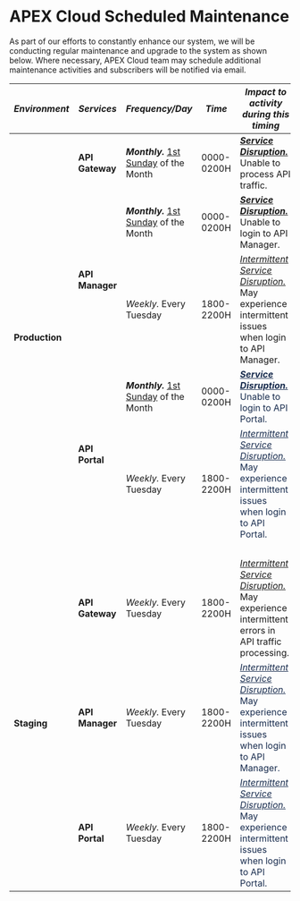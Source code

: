 # APEX Cloud Scheduled Maintenance

As part of our efforts to constantly enhance our system, we will be conducting regular maintenance and upgrade to the system as shown below. Where necessary, APEX Cloud team may schedule additional maintenance activities and subscribers will be notified via email.

<table class="wrapped confluenceTable stickyTableHeaders" resolved="" style="padding: 0px;"><thead class="tableFloatingHeaderOriginal"><tr><th scope="col" style="text-align: center;" class="confluenceTh"><em>Environment</em></th><th scope="col" style="text-align: center;" class="confluenceTh"><em>Services</em></th><th scope="col" style="text-align: center;" class="confluenceTh"><em>Frequency/Day</em></th><th scope="col" style="text-align: center;" class="confluenceTh"><em>Time</em></th><th scope="col" style="text-align: center;" class="confluenceTh"><em>Impact to activity during this timing</em></th></tr></thead><thead class="tableFloatingHeader" style="display: none;"><tr><th scope="col" style="text-align: center;" class="confluenceTh"><em>Environment</em></th><th scope="col" style="text-align: center;" class="confluenceTh"><em>Services</em></th><th scope="col" style="text-align: center;" class="confluenceTh"><em>Frequency/Day</em></th><th scope="col" style="text-align: center;" class="confluenceTh"><em>Time</em></th><th scope="col" style="text-align: center;" class="confluenceTh"><em>Impact to activity during this timing</em></th></tr></thead><colgroup><col><col><col><col><col></colgroup><tbody><tr><td rowspan="5" class="confluenceTd"><strong>Production</strong></td><td class="confluenceTd"><strong>API Gateway</strong></td><td class="confluenceTd"><em><strong>Monthly.</strong></em> <u>1st Sunday</u> of the Month</td><td class="confluenceTd">0000-0200H</td><td class="confluenceTd"><em><strong><u>Service Disruption.</u></strong> </em>Unable to process API traffic.</td></tr><tr><td rowspan="2" class="confluenceTd"><strong>API Manager</strong></td><td class="confluenceTd"><em><strong>Monthly.</strong></em> <u>1st Sunday</u> of the Month</td><td class="confluenceTd">0000-0200H</td><td class="confluenceTd"><em><strong><u style="text-align: left;">Service Disruption.</u></strong></em> Unable to login to API Manager.</td></tr><tr><td class="confluenceTd"><em>Weekly.</em> Every Tuesday</td><td class="confluenceTd">1800-2200H</td><td class="confluenceTd"><em><u><u style="text-align: left;">Intermittent Service Disruption.</u></u></em> May experience intermittent issues when login to API Manager.&nbsp;</td></tr><tr><td rowspan="2" class="confluenceTd"><strong>API Portal</strong></td><td class="confluenceTd"><em><strong>Monthly.</strong></em> <u>1st Sunday</u> of the Month</td><td class="confluenceTd">0000-0200H</td><td class="confluenceTd"><span style="color: rgb(23,43,77);"><em><strong><u style="text-align: left;">Service Disruption.</u></strong> </em>Unable to login to API Portal.</span></td></tr><tr><td class="confluenceTd"><em>Weekly.</em> Every Tuesday</td><td class="confluenceTd">1800-2200H</td><td class="confluenceTd"><span style="color: rgb(23,43,77);"><em><u style="text-align: left;">Intermittent Service Disruption.</u></em> May experience intermittent issues when login to API Portal.</span></td></tr><tr><td class="highlight-#c1c7d0 confluenceTd" colspan="5" data-highlight-colour="#c1c7d0" title="Background color : Medium grey 45%"><span style="color: rgb(23,43,77);" title=""><br></span></td></tr><tr><td rowspan="3" class="confluenceTd"><strong>Staging</strong></td><td class="confluenceTd"><strong>API Gateway</strong></td><td class="confluenceTd"><em>Weekly.</em> Every Tuesday</td><td class="confluenceTd">1800-2200H</td><td class="confluenceTd"><em><u style="text-align: left;">Intermittent Service Disruption.</u> </em>May experience intermittent errors in API traffic processing.&nbsp;</td></tr><tr><td class="confluenceTd"><strong>API Manager</strong></td><td class="confluenceTd"><em>Weekly.</em> Every Tuesday</td><td class="confluenceTd">1800-2200H</td><td class="confluenceTd"><span style="color: rgb(23,43,77);"><em><u style="text-align: left;">Intermittent Service Disruption.</u></em> May experience intermittent issues when login to API Manager.&nbsp;</span></td></tr><tr><td class="confluenceTd"><strong>API Portal</strong></td><td class="confluenceTd"><em>Weekly.</em> Every Tuesday</td><td class="confluenceTd">1800-2200H</td><td class="confluenceTd"><span style="color: rgb(23,43,77);"><em><u style="text-align: left;">Intermittent Service Disruption.</u></em> May experience intermittent issues when login to API Portal.</span></td></tr></tbody></table>
